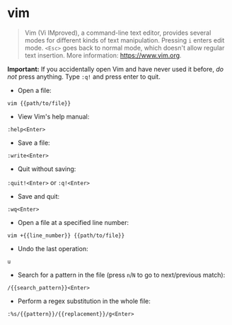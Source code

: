# vim

> Vim (Vi IMproved), a command-line text editor, provides several modes for different kinds of text manipulation.
> Pressing `i` enters edit mode. `<Esc>` goes back to normal mode, which doesn't allow regular text insertion.
> More information: <https://www.vim.org>.

**Important:** If you accidentally open Vim and have never used it before, _do not_ press anything. Type `:q!` and press enter to quit.

- Open a file:

`vim {{path/to/file}}`

- View Vim's help manual:

`:help<Enter>`

- Save a file:

`:write<Enter>`

- Quit without saving:

`:quit!<Enter>` or `:q!<Enter>`

- Save and quit:

`:wq<Enter>`

- Open a file at a specified line number:

`vim +{{line_number}} {{path/to/file}}`

- Undo the last operation:

`u`

- Search for a pattern in the file (press `n`/`N` to go to next/previous match):

`/{{search_pattern}}<Enter>`

- Perform a regex substitution in the whole file:

`:%s/{{pattern}}/{{replacement}}/g<Enter>`
